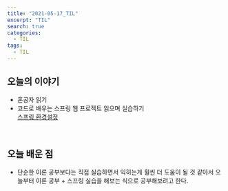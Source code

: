 ```yaml
---
title: "2021-05-17_TIL"
excerpt: "TIL"
search: true
categories: 
  - TIL
tags: 
  - TIL
---
```


## 오늘의 이야기

- 혼공자 읽기<br>
- 코드로 배우는 스프링 웹 프로젝트 읽으며 실습하기<br>
[스프링 환경설정]()

<br>

## 오늘 배운 점

- 단순한 이론 공부보다는 직접 실습하면서 익히는게 훨씬 더 도움이 될 것 같아서 오늘부터 이론 공부 + 스프링 실습을 해보는 식으로 공부해보려고 한다.<br>



<br><br>


